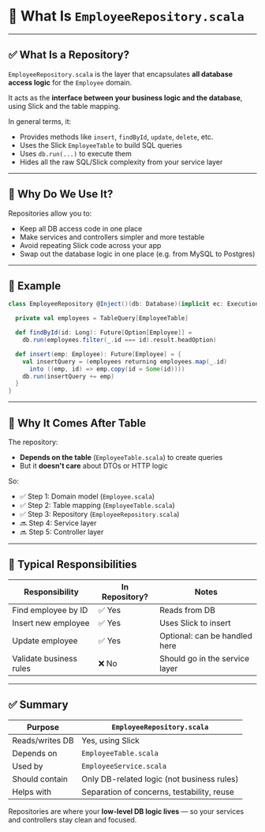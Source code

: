 # 🔄 What Is `EmployeeRepository.scala`

---

## ✅ What Is a Repository?

`EmployeeRepository.scala` is the layer that encapsulates **all database access logic** for the `Employee` domain.

It acts as the **interface between your business logic and the database**, using Slick and the table mapping.

In general terms, it:

- Provides methods like `insert`, `findById`, `update`, `delete`, etc.
- Uses the Slick `EmployeeTable` to build SQL queries
- Uses `db.run(...)` to execute them
- Hides all the raw SQL/Slick complexity from your service layer

---

## 🧩 Why Do We Use It?

Repositories allow you to:
- Keep all DB access code in one place
- Make services and controllers simpler and more testable
- Avoid repeating Slick code across your app
- Swap out the database logic in one place (e.g. from MySQL to Postgres)

---

## 🧱 Example

```scala
class EmployeeRepository @Inject()(db: Database)(implicit ec: ExecutionContext) {

  private val employees = TableQuery[EmployeeTable]

  def findById(id: Long): Future[Option[Employee]] =
    db.run(employees.filter(_.id === id).result.headOption)

  def insert(emp: Employee): Future[Employee] = {
    val insertQuery = (employees returning employees.map(_.id)
      into ((emp, id) => emp.copy(id = Some(id))))
    db.run(insertQuery += emp)
  }
}
```

---

## 🧭 Why It Comes After Table

The repository:
- **Depends on the table** (`EmployeeTable.scala`) to create queries
- But it **doesn't care** about DTOs or HTTP logic

So:
- ✅ Step 1: Domain model (`Employee.scala`)
- ✅ Step 2: Table mapping (`EmployeeTable.scala`)
- ✅ Step 3: Repository (`EmployeeRepository.scala`)
- 🔜 Step 4: Service layer
- 🔜 Step 5: Controller layer

---

## 🧠 Typical Responsibilities

| Responsibility            | In Repository? | Notes                            |
|---------------------------|----------------|----------------------------------|
| Find employee by ID       | ✅ Yes         | Reads from DB                    |
| Insert new employee       | ✅ Yes         | Uses Slick to insert             |
| Update employee           | ✅ Yes         | Optional: can be handled here    |
| Validate business rules   | ❌ No          | Should go in the service layer   |

---

## ✅ Summary

| Purpose             | `EmployeeRepository.scala`                          |
|---------------------|-----------------------------------------------------|
| Reads/writes DB     | Yes, using Slick                                    |
| Depends on          | `EmployeeTable.scala`                               |
| Used by             | `EmployeeService.scala`                             |
| Should contain      | Only DB-related logic (not business rules)          |
| Helps with          | Separation of concerns, testability, reuse          |

Repositories are where your **low-level DB logic lives** — so your services and controllers stay clean and focused.

